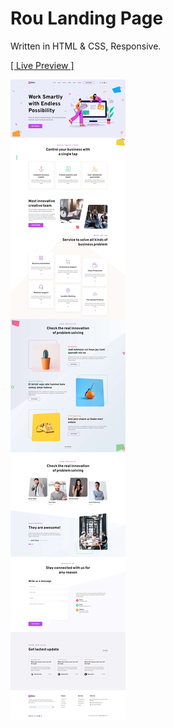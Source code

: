# Rou Landing Page

Written in HTML & CSS, Responsive.

<a href="https://rezamehdipour.ir/rou" target="_blank">[ Live Preview ]</a>

![preview](preview.jpg)
